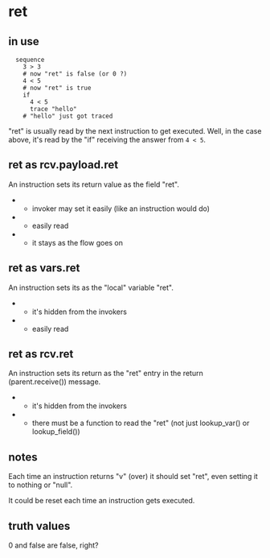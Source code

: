 
# ret

## in use

```
  sequence
    3 > 3
    # now "ret" is false (or 0 ?)
    4 < 5
    # now "ret" is true
    if
      4 < 5
      trace "hello"
    # "hello" just got traced
```

"ret" is usually read by the next instruction to get executed. Well, in the case above, it's read by the "if" receiving the answer from ```4 < 5```.

## ret as rcv.payload.ret

An instruction sets its return value as the field "ret".

* + invoker may set it easily (like an instruction would do)
* + easily read
* - it stays as the flow goes on

## ret as vars.ret

An instruction sets its as the "local" variable "ret".

* + it's hidden from the invokers
* + easily read

## ret as rcv.ret

An instruction sets its return as the "ret" entry in the return (parent.receive()) message.

* + it's hidden from the invokers
* - there must be a function to read the "ret" (not just lookup_var() or lookup_field())

## notes

Each time an instruction returns "v" (over) it should set "ret", even setting it to nothing or "null".

It could be reset each time an instruction gets executed.

## truth values

0 and false are false, right?


